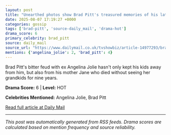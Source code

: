 ```yaml
---
layout: post
title: "Unearthed photos show Brad Pitt's treasured memories of his late mom, who was cut off from her six grandchildren by Angelina"
date: 2025-08-07 17:19:27 +0000
categories: gossip
tags: ['brad-pitt', 'source-daily_mail', 'drama-hot']
drama_score: 6
primary_celebrity: brad_pitt
source: daily_mail
source_url: "https://www.dailymail.co.uk/tvshowbiz/article-14977293/brad-pitt-mom-jane-death-nine-apart-grandchildren-Angelina-Jolie.html?ns_mchannel=rss&ito=1490&ns_campaign=1490"
mentions: {'angelina_jolie': 2, 'brad_pitt': 4}
---
```


Brad Pitt's bitter feud with ex Angelina Jolie hasn't only kept his kids away from him, but also from his mother Jane who died without seeing her grandkids for nine years.

**Drama Score:** 6 | **Level:** HOT

**Celebrities Mentioned:** Angelina Jolie, Brad Pitt

[Read full article at Daily Mail](https://www.dailymail.co.uk/tvshowbiz/article-14977293/brad-pitt-mom-jane-death-nine-apart-grandchildren-Angelina-Jolie.html?ns_mchannel=rss&ito=1490&ns_campaign=1490)

---
*This post was automatically generated from RSS feeds. Drama scores are calculated based on mention frequency and source reliability.*

